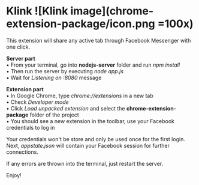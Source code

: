 # Klink ![Klink image](chrome-extension-package/icon.png =100x)
This extension will share any active tab through Facebook Messenger with one click.

**Server part**  
• From your terminal, go into **nodejs-server** folder and run *npm install*  
• Then run the server by executing *node app.js*  
• Wait for *Listening on :8080* message  

**Extension part**  
• In Google Chrome, type *chrome://extensions* in a new tab  
• Check *Developer mode*  
• Click *Load unpacked extension* and select the **chrome-extension-package** folder of the project  
• You should see a new extension in the toolbar, use your Facebook credentials to log in  

Your credentials won't be store and only be used once for the first login.  
Next, *appstate.json* will contain your Facebook session for further connections.

If any errors are thrown into the terminal, just restart the server.

Enjoy!
